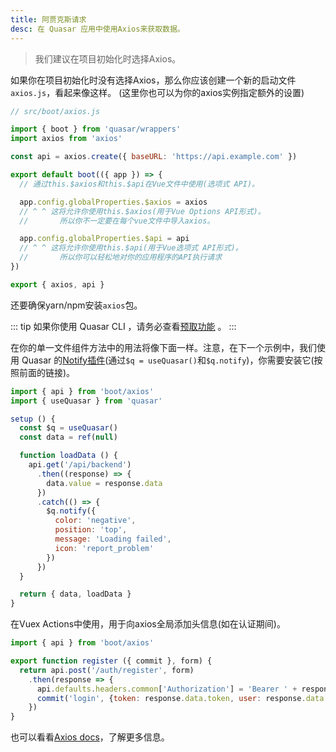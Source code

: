 ```yaml
---
title: 阿贾克斯请求
desc: 在 Quasar 应用中使用Axios来获取数据。
---
```


> 我们建议在项目初始化时选择Axios。

如果你在项目初始化时没有选择Axios，那么你应该创建一个新的启动文件`axios.js`，看起来像这样。
(这里你也可以为你的axios实例指定额外的设置)

```js
// src/boot/axios.js

import { boot } from 'quasar/wrappers'
import axios from 'axios'

const api = axios.create({ baseURL: 'https://api.example.com' })

export default boot(({ app }) => {
  // 通过this.$axios和this.$api在Vue文件中使用(选项式 API)。

  app.config.globalProperties.$axios = axios
  // ^ ^ 这将允许你使用this.$axios(用于Vue Options API形式)。
  //       所以你不一定要在每个vue文件中导入axios。

  app.config.globalProperties.$api = api
  // ^ ^ 这将允许你使用this.$api(用于Vue选项式 API形式)。
  //       所以你可以轻松地对你的应用程序的API执行请求
})

export { axios, api }
```

还要确保yarn/npm安装`axios`包。

::: tip
如果你使用 Quasar CLI ，请务必查看[预取功能](/quasar-cli/prefetch-feature) 。
:::

在你的单一文件组件方法中的用法将像下面一样。注意，在下一个示例中，我们使用 Quasar 的[Notify插件](/quasar-plugins/notify)(通过`$q = useQuasar()`和`$q.notify`)，你需要安装它(按照前面的链接)。

```js
import { api } from 'boot/axios'
import { useQuasar } from 'quasar'

setup () {
  const $q = useQuasar()
  const data = ref(null)

  function loadData () {
    api.get('/api/backend')
      .then((response) => {
        data.value = response.data
      })
      .catch(() => {
        $q.notify({
          color: 'negative',
          position: 'top',
          message: 'Loading failed',
          icon: 'report_problem'
        })
      })
  }

  return { data, loadData }
}
```

在Vuex Actions中使用，用于向axios全局添加头信息(如在认证期间)。

```js
import { api } from 'boot/axios'

export function register ({ commit }, form) {
  return api.post('/auth/register', form)
    .then(response => {
      api.defaults.headers.common['Authorization'] = 'Bearer ' + response.data.token
      commit('login', {token: response.data.token, user: response.data.user})
    })
}
```

也可以看看[Axios docs](https://github.com/axios/axios)，了解更多信息。
